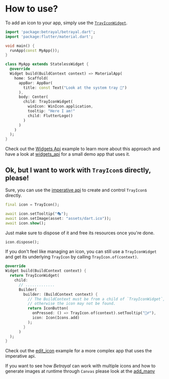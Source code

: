 # How to use?

To add an icon to your app, simply use the [`TrayIconWidget`](../lib/src/widgets.dart).

```dart
import 'package:betrayal/betrayal.dart';
import 'package:flutter/material.dart';

void main() {
  runApp(const MyApp());
}

class MyApp extends StatelessWidget {
  @override
  Widget build(BuildContext context) => MaterialApp(
    home: Scaffold(
      appBar: AppBar(
        title: const Text("Look at the system tray 👀")
      ),
      body: Center(
        child: TrayIconWidget(
          winIcon: WinIcon.application,
          tooltip: "Here I am!"
          child: FlutterLogo()
        )
      )
    )
  );
}
```

Check out the [Widgets Api](widget_api/lib/main.dart) example to learn more about this approach
and have a look at [widgets_api](widgets_api/lib/main.dart) for a small demo app that uses it.

## Ok, but I want to work with `TrayIcon`s directly, please!

Sure, you can use the [imperative api](../lib/src/imperative.dart) to create and control `TrayIcon`s directly.

```dart
final icon = TrayIcon();

await icon.setTooltip("🎭");
await icon.setImage(asset: "assets/dart.ico"));
await icon.show();
```

Just make sure to dispose of it and free its resources once you're done.

```dart
icon.dispose();
```

If you don't feel like managing an icon, you can still use a `TrayIconWidget` and get its underlying `TrayIcon` by calling `TrayIcon.of(context)`.

```dart
@override
Widget build(BuildContext context) {
  return TrayIconWidget(
    child: 
      // .............
      Builder(
        builder: (BuildContext context) {
          // The BuildContext must be from a child of `TrayIconWidget`,
          // otherwise the icon may not be found.
          return IconButton(
            onPressed: () => TrayIcon.of(context).setTooltip("🙇‍♂️"),
            icon: Icon(Icons.add)
          );
        }
      )
  );
}
```

Check out the [edit_icon](edit_icon/README.md) example for a more complex app that uses the imperative api.

If you want to see how *Betrayal* can work with multiple icons and how to generate images at runtime through `Canvas` please look at the [add_many](add_many/lib/main.dart)
